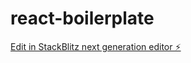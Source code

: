 # react-boilerplate

[Edit in StackBlitz next generation editor ⚡️](https://stackblitz.com/~/github.com/pallavkumarjha/react-boilerplate)